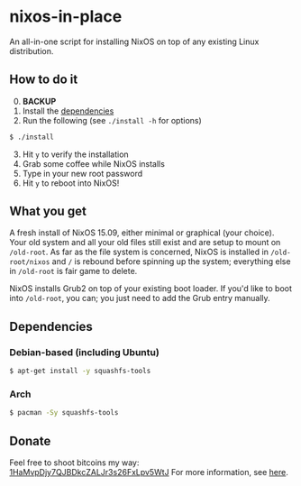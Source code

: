 # nixos-in-place
An all-in-one script for installing NixOS on top of any existing Linux
distribution.

## How to do it
0. **BACKUP**
1. Install the
   [dependencies](https://github.com/jeaye/nixos-in-place#dependencies)
2. Run the following (see `./install -h` for options)
```bash
$ ./install
```
3. Hit `y` to verify the installation
4. Grab some coffee while NixOS installs
5. Type in your new root password
6. Hit `y` to reboot into NixOS!

## What you get
A fresh install of NixOS 15.09, either minimal or graphical (your choice). Your
old system and all your old files still exist and are setup to mount on
`/old-root`. As far as the file system is concerned, NixOS is installed in
`/old-root/nixos` and `/` is rebound before spinning up the system; everything
else in `/old-root` is fair game to delete.

NixOS installs Grub2 on top of your existing boot loader. If you'd like to boot
into `/old-root`, you can; you just need to add the Grub entry manually.

## Dependencies
### Debian-based (including Ubuntu)
```bash
$ apt-get install -y squashfs-tools
```

### Arch
```bash
$ pacman -Sy squashfs-tools
```

## Donate
Feel free to shoot bitcoins my way:
[1HaMvpDjy7QJBDkcZALJr3s26FxLpv5WtJ](bitcoin:1HaMvpDjy7QJBDkcZALJr3s26FxLpv5WtJ)
For more information, see [here](http://jeaye.com/donate/).

